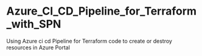 # Azure_CI_CD_Pipeline_for_Terraform_with_SPN
Using Azure ci cd Pipeline for Terraform code to create or destroy resources in Azure Portal
